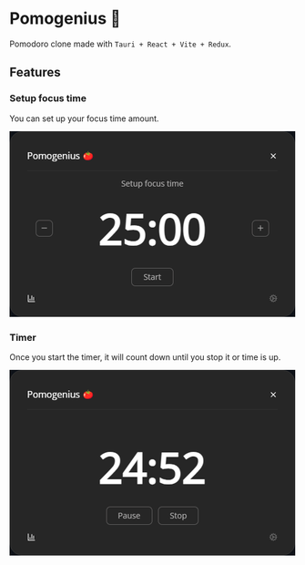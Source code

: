 # Pomogenius 🍅
Pomodoro clone made with ``Tauri + React + Vite + Redux``.

## Features

### Setup focus time
You can set up your focus time amount.

<img src="./.rvt/images/main-screen.png">


### Timer
Once you start the timer, it will count down until you stop it
or time is up.

<img src="./.rvt/images/timer.png">
